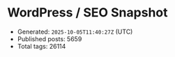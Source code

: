 # WordPress / SEO Snapshot

- Generated: `2025-10-05T11:40:27Z` (UTC)
- Published posts: 5659
- Total tags: 26114
